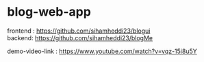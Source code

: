 # blog-web-app

frontend : https://github.com/sihamheddi23/blogui 
<br/>
backend: https://github.com/sihamheddi23/blogMe

demo-video-link : https://www.youtube.com/watch?v=vqz-15i8u5Y 
